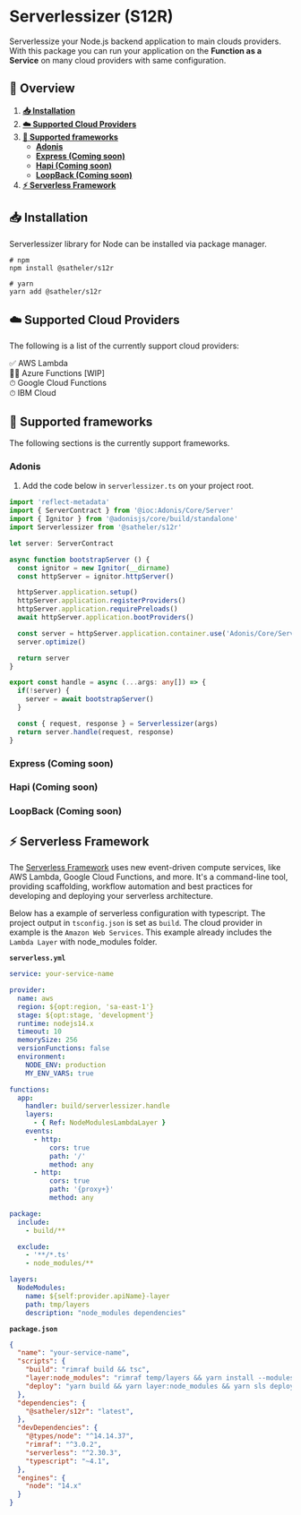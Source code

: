 # Serverlessizer (S12R)

Serverlessize your Node.js backend application to main clouds providers. With this package you can run your application on the **Function as a Service** on many cloud providers with same configuration.

## 📑 Overview

1. **[📥 Installation](#-installation)**
2. **[☁️ Supported Cloud Providers](#%EF%B8%8F-supported-cloud-providers)**
3. **[🧩 Supported frameworks](#supported-frameworks)**
   - **[Adonis](#adonis)**
   - **[Express (Coming soon)](#express-coming-soon)**
   - **[Hapi (Coming soon)](#hapi-coming-soon)**
   - **[LoopBack (Coming soon)](#loopback-coming-soon)**
4. **[⚡️ Serverless Framework](#%EF%B8%8F-serverless-framework)**

## 📥 Installation

Serverlessizer library for Node can be installed via package manager.

```console
# npm
npm install @satheler/s12r

# yarn
yarn add @satheler/s12r
```

## ☁️ Supported Cloud Providers

The following is a list of the currently support cloud providers:

✅ AWS Lambda  
🧑‍💻 Azure Functions [WIP]  
⏱ Google Cloud Functions  
⏱ IBM Cloud

## 🧩 Supported frameworks

The following sections is the currently support frameworks.

### Adonis

1. Add the code below in `serverlessizer.ts` on your project root.

```typescript
import 'reflect-metadata'
import { ServerContract } from '@ioc:Adonis/Core/Server'
import { Ignitor } from '@adonisjs/core/build/standalone'
import Serverlessizer from '@satheler/s12r'

let server: ServerContract

async function bootstrapServer () {
  const ignitor = new Ignitor(__dirname)
  const httpServer = ignitor.httpServer()

  httpServer.application.setup()
  httpServer.application.registerProviders()
  httpServer.application.requirePreloads()
  await httpServer.application.bootProviders()

  const server = httpServer.application.container.use('Adonis/Core/Server')
  server.optimize()

  return server
}

export const handle = async (...args: any[]) => {
  if(!server) {
    server = await bootstrapServer()
  }

  const { request, response } = Serverlessizer(args)
  return server.handle(request, response)
}
```

### Express (Coming soon)

### Hapi (Coming soon)

### LoopBack (Coming soon)

## ⚡️ Serverless Framework

The [Serverless Framework](https://www.serverless.com) uses new event-driven compute services, like AWS Lambda, Google Cloud Functions, and more. It's a command-line tool, providing scaffolding, workflow automation and best practices for developing and deploying your serverless architecture.

Below has a example of serverless configuration with typescript. The project output in `tsconfig.json` is set as `build`. The cloud provider in example is the `Amazon Web Services`. This example already includes the `Lambda Layer` with node_modules folder.

**`serverless.yml`**

```yaml
service: your-service-name

provider:
  name: aws
  region: ${opt:region, 'sa-east-1'}
  stage: ${opt:stage, 'development'}
  runtime: nodejs14.x
  timeout: 10
  memorySize: 256
  versionFunctions: false
  environment:
    NODE_ENV: production
    MY_ENV_VARS: true

functions:
  app:
    handler: build/serverlessizer.handle
    layers:
      - { Ref: NodeModulesLambdaLayer }
    events:
      - http:
          cors: true
          path: '/'
          method: any
      - http:
          cors: true
          path: '{proxy+}'
          method: any

package:
  include:
    - build/**

  exclude:
    - '**/*.ts'
    - node_modules/**

layers:
  NodeModules:
    name: ${self:provider.apiName}-layer
    path: tmp/layers
    description: "node_modules dependencies"
```

**`package.json`**

```json
{
  "name": "your-service-name",
  "scripts": {
    "build": "rimraf build && tsc",
    "layer:node_modules": "rimraf temp/layers && yarn install --modules-folder ./tmp/layers/nodejs/node_modules --production=true",
    "deploy": "yarn build && yarn layer:node_modules && yarn sls deploy",
  },
  "dependencies": {
    "@satheler/s12r": "latest",
  },
  "devDependencies": {
    "@types/node": "^14.14.37",
    "rimraf": "^3.0.2",
    "serverless": "^2.30.3",
    "typescript": "~4.1",
  },
  "engines": {
    "node": "14.x"
  }
}
```
